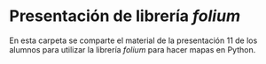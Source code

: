 # Presentación de librería *folium*
En esta carpeta se comparte el material de la presentación 11 de los alumnos para utilizar la librería *folium* para hacer mapas en Python.
